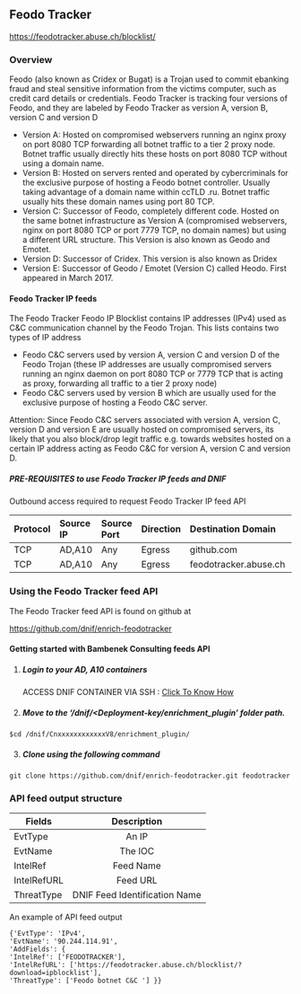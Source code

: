 ## Feodo Tracker   
  https://feodotracker.abuse.ch/blocklist/

### Overview
 Feodo (also known as Cridex or Bugat) is a Trojan used to commit ebanking fraud and steal sensitive information from the victims computer, such as credit card details or credentials.
 Feodo Tracker is tracking four versions of Feodo, and they are labeled by Feodo Tracker as version A, version B, version C and version D
  - Version A: Hosted on compromised webservers running an nginx proxy on port 8080 TCP forwarding all botnet traffic to a tier 2 proxy node.
               Botnet traffic usually directly hits these hosts on port 8080 TCP without using a domain name.
  - Version B: Hosted on servers rented and operated by cybercriminals for the exclusive purpose of hosting a Feodo botnet controller.
               Usually taking advantage of a domain name within ccTLD .ru. Botnet traffic usually hits these domain names using port 80 TCP.
  - Version C: Successor of Feodo, completely different code. Hosted on the same botnet infrastructure as Version A (compromised webservers,
               nginx on port 8080 TCP or port 7779 TCP, no domain names) but using a different URL structure. This Version is also known as Geodo and Emotet.
  - Version D: Successor of Cridex. This version is also known as Dridex
  - Version E: Successor of Geodo / Emotet (Version C) called Heodo. First appeared in March 2017.
 

#### Feodo Tracker IP feeds
 The Feodo Tracker Feodo IP Blocklist contains IP addresses (IPv4) used as C&C communication channel by the Feodo Trojan. 
 This lists contains two types of IP address
  - Feodo C&C servers used by version A, version C and version D of the Feodo Trojan (these IP addresses are usually compromised servers running an nginx daemon on port 8080 TCP or 7779 TCP 
    that is acting as proxy, forwarding all traffic to a tier 2 proxy node)  
  - Feodo C&C servers used by version B which are usually used for the exclusive purpose of hosting a Feodo C&C server. 

Attention: Since Feodo C&C servers associated with version A, version C, version D and version E are usually hosted on compromised servers, 
its likely that you also block/drop legit traffic e.g. towards websites hosted on a certain IP address acting as Feodo C&C for version A, version C and version D.

##### PRE-REQUISITES to use Feodo Tracker IP feeds and DNIF  
Outbound access required to request Feodo Tracker IP feed API

| Protocol   | Source IP  | Source Port  | Direction	 | Destination Domain | Destination Port  |  
|:------------- |:-------------|:-------------|:-------------|:-------------|:-------------|  
| TCP | AD,A10 | Any | Egress	| github.com | 443 |
| TCP | AD,A10 | Any | Egress	| feodotracker.abuse.ch | 443 | 


### Using the Feodo Tracker feed API
 The Feodo Tracker feed API is found on github at

https://github.com/dnif/enrich-feodotracker

#### Getting started with Bambenek Consulting feeds API

1. #####    Login to your AD, A10 containers  
   ACCESS DNIF CONTAINER VIA SSH : [Click To Know How](https://dnif.it/docs/guides/tutorials/access-dnif-container-via-ssh.html)
2. #####    Move to the ‘/dnif/<Deployment-key/enrichment_plugin’ folder path.
```
$cd /dnif/CnxxxxxxxxxxxxV8/enrichment_plugin/
```
3. #####   Clone using the following command  
```  
git clone https://github.com/dnif/enrich-feodotracker.git feodotracker
```
### API feed output structure
  | Fields        | Description  |
| ------------- |:-------------:|
| EvtType      | An IP |
| EvtName      | The IOC      |
| IntelRef | Feed Name      |
| IntelRefURL | Feed URL      |
| ThreatType | DNIF Feed Identification Name |      

An example of API feed output
```
{'EvtType': 'IPv4',
'EvtName': '90.244.114.91', 
'AddFields': {
'IntelRef': ['FEODOTRACKER'],
'IntelRefURL': ['https://feodotracker.abuse.ch/blocklist/?download=ipblocklist'], 
'ThreatType': ['Feodo botnet C&C '] }}
```
